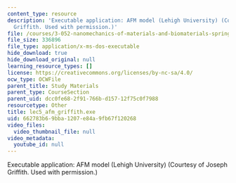 ```yaml
---
content_type: resource
description: 'Executable application: AFM model (Lehigh University) (Courtesy of Joseph
  Griffith. Used with permission.)'
file: /courses/3-052-nanomechanics-of-materials-and-biomaterials-spring-2007/662783b69bba1207e84a9fb67f120268_lec5_afm_griffith.exe
file_size: 336896
file_type: application/x-ms-dos-executable
hide_download: true
hide_download_original: null
learning_resource_types: []
license: https://creativecommons.org/licenses/by-nc-sa/4.0/
ocw_type: OCWFile
parent_title: Study Materials
parent_type: CourseSection
parent_uid: dcc0fe68-2f91-766b-d157-12f75c0f7988
resourcetype: Other
title: lec5_afm_griffith.exe
uid: 662783b6-9bba-1207-e84a-9fb67f120268
video_files:
  video_thumbnail_file: null
video_metadata:
  youtube_id: null
---
```

Executable application: AFM model (Lehigh University) (Courtesy of Joseph Griffith. Used with permission.)
